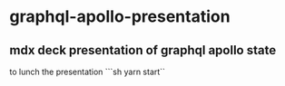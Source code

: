 # graphql-apollo-presentation
mdx deck presentation of graphql apollo state
---

to lunch the presentation
```sh yarn start``